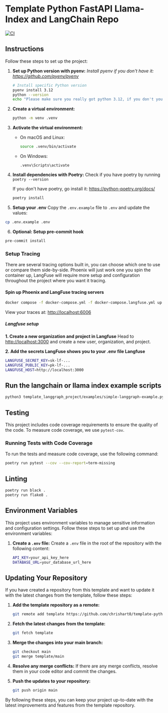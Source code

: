# Template Python FastAPI Llama-Index and LangChain Repo
[![CI](https://github.com/chrishart0/template-python-langgraph/actions/workflows/ci.yml/badge.svg)](https://github.com/chrishart0/template-python-langgraph/actions/workflows/ci.yml)

## Instructions

Follow these steps to set up the project:

1. **Set up Python version with pyenv:**
   *Install pyenv if you don't have it: <https://github.com/pyenv/pyenv>*

   ```bash
   # Install specific Python version
   pyenv install 3.12
   python --version 
   echo "Please make sure you really got python 3.12, if you don't you may need to check your pyenv installation then delete your .venv and try again."
   ```

2. **Create a virtual environment:**
   ```bash
   python -m venv .venv
   ```

3. **Activate the virtual environment:**
   - On macOS and Linux:
     ```bash
     source .venv/bin/activate
     ```
   - On Windows:
     ```
     .venv\Scripts\activate
     ```

4. **Install dependencies with Poetry:**
   Check if you have poetry by running `poetry --version`

   If you don't have poetry, go install it: <https://python-poetry.org/docs/>

   ```sh
   poetry install
   ```

5. **Setup your .env**
Copy the `.env.example` file to `.env` and update the values:

```bash
cp .env.example .env
```

6. **Optional: Setup pre-commit hook**
```bash
pre-commit install
```

### Setup Tracing
There are several tracing options built in, you can choose which one to use or compare them side-by-side. Phoenix will just work one you spin the container up, LangFuse will require more setup and configuration throughout the project where you want it tracing.

#### Spin up Phoenix and LangFuse tracing servers

```bash
docker compose -f docker-compose.yml -f docker-compose.langfuse.yml up -d
```

View your traces at: <http://localhost:6006>

##### Langfuse setup

**1. Create a new organization and project in Langfuse**
Head to <http://localhost:3000> and create a new user, organization, and project.

**2. Add the secrets LangFuse shows you to your .env file Langfuse**
```bash
LANGFUSE_SECRET_KEY=sk-lf-...
LANGFUSE_PUBLIC_KEY=pk-lf-...
LANGFUSE_HOST=http://localhost:3000
```

## Run the langchain or llama index example scripts

```bash
python3 template_langgraph_project/examples/simple-langgraph-example.py
```


## Testing

This project includes code coverage requirements to ensure the quality of the code. To measure code coverage, we use `pytest-cov`.

### Running Tests with Code Coverage

To run the tests and measure code coverage, use the following command:
```sh
poetry run pytest --cov --cov-report=term-missing
```

## Linting

```bash
poetry run black .
poetry run flake8 .
```

## Environment Variables

This project uses environment variables to manage sensitive information and configuration settings. Follow these steps to set up and use the environment variables:

1. **Create a `.env` file:**
   Create a `.env` file in the root of the repository with the following content:
   ```sh
   API_KEY=your_api_key_here
   DATABASE_URL=your_database_url_here
   ```

## Updating Your Repository

If you have created a repository from this template and want to update it with the latest changes from the template, follow these steps:

1. **Add the template repository as a remote:**
   ```sh
   git remote add template https://github.com/chrishart0/template-python-langgraph-starter.git
   ```

2. **Fetch the latest changes from the template:**
   ```sh
   git fetch template
   ```

3. **Merge the changes into your main branch:**
   ```sh
   git checkout main
   git merge template/main
   ```

4. **Resolve any merge conflicts:**
   If there are any merge conflicts, resolve them in your code editor and commit the changes.

5. **Push the updates to your repository:**
   ```sh
   git push origin main
   ```

By following these steps, you can keep your project up-to-date with the latest improvements and features from the template repository.
